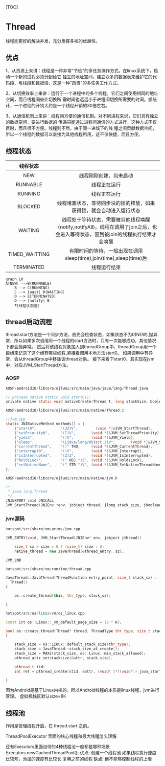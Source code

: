 [TOC]

# Thread
线程能更好的解决并发，充分发挥多核的优越性。

## 优点
1、从资源上来讲：线程是一种非常"节俭"的多任务操作方式。在linux系统下，启动一个新的进程必须分配给它 独立的地址空间，建立众多的数据表来维护它的代码段、堆栈段和数据段，这是一种"昂贵"的多任务工作方式。

2、从切换效率上来讲：运行于一个进程中的多个线程，它们之间使用相同的地址空间，而且线程间彼此切换所 需时间也远远小于进程间切换所需要的时间。据统计，一个进程的开销大约是一个线程开销的30倍左右。

3、从通信机制上来讲：线程间方便的通信机制。对不同进程来说，它们具有独立的数据空间，要进行数据的 传递只能通过进程间通信的方式进行，这种方式不仅费时，而且很不方便。线程则不然，由于同一进城下的线 程之间贡献数据空间，所以一个线程的数据可以直接为其他线程所用，这不仅快捷，而且方便。




## 线程状态

| 线程状态 | |
| :---: | :---: |
| NEW | 线程刚刚创建，尚未启动 |
| RUNNABLE | 线程正在运行 |
| RUNNING | 线程正在运行 |
| BLOCKED | 线程堵塞状态，等待同步块的锁的释放，如果获得锁，就会自动进入运行状态 |
| WAITING | 线程处于等待状态，需要被其他线程唤醒（notify,notifyAll)。线程在调用了join之后，也会进入等待状态，直到被join的线程执行结束才会唤醒 |
| TIMED_WAITTING | 有限时间的等待，一般出现在调用sleep(time),join(time),sleep(time)后 |
| TERMINATED | 线程运行结束 |


```mermaid
graph LR
A[NEW] -->B(RUNNABLE)
    B --> C(RUNNING)
    C --> |wait| D(WAITING)
    D --> E[TERMINATED]
    D --> |notify| B
    F[线程状态图]
```


## thread启动流程

thread.start方法是一个同步方法，首先会检查状态，如果状态不为0(NEW),抛异常，所以如果多次调用同一个线程的start方法时，只有一次能够成功，其他情况下都会抛异常。
然后将该线程对象加入到threadGroup中，threadGroup用一个数组来记录了这个组有哪些线程,紧接着调用本地方法start0。
如果调用中有异常，会从threadGroup中移除该thread对象。
接下来看下start0，其实现在jvm中，对应JVM_StartThread方法。


### AOSP
```C
AOSP/android10/libcore/ojluni/src/main/java/java/lang/Thread.java

// private native static void start0();
private native static void nativeCreate(Thread t, long stackSize, boolean daemon);

AOSP/android10/libcore/ojluni/src/main/native/Thread.c

//jvm.cpp
static JNINativeMethod methods[] = {
    {"start0",           "(JZ)V",        (void *)&JVM_StartThread},
    {"setPriority0",     "(I)V",       (void *)&JVM_SetThreadPriority},
    {"yield",            "()V",        (void *)&JVM_Yield},
    {"sleep",            "(Ljava/lang/Object;J)V",       (void *)&JVM_Sleep},
    {"currentThread",    "()" THD,     (void *)&JVM_CurrentThread},
    {"interrupt0",       "()V",        (void *)&JVM_Interrupt},
    {"isInterrupted",    "(Z)Z",       (void *)&JVM_IsInterrupted},
    {"holdsLock",        "(" OBJ ")Z", (void *)&JVM_HoldsLock},
    {"setNativeName",    "(" STR ")V", (void *)&JVM_SetNativeThreadName},
};

AOSP/android10/libcore/ojluni/src/main/native/jvm.h

/*
 * java.lang.Thread
 */
JNIEXPORT void JNICALL
JVM_StartThread(JNIEnv *env, jobject thread, jlong stack_size, jboolean daemon);

```

### jvm源码

```C++
hotspot/src/share/vm/prims/jvm.cpp

JVM_ENTRY(void, JVM_StartThread(JNIEnv* env, jobject jthread))

    size_t sz = size > 0 ? (size_t) size : 0;
    native_thread = new JavaThread(&thread_entry, sz);

JVM_END

hotspot/src/share/vm/runtime/thread.cpp

JavaThread::JavaThread(ThreadFunction entry_point, size_t stack_sz) :
  Thread()
{

    os::create_thread(this, thr_type, stack_sz);

}

hotspot/src/os/linux/vm/os_linux.cpp

const int os::Linux::_vm_default_page_size = (8 * K);

bool os::create_thread(Thread* thread, ThreadType thr_type, size_t stack_size)
{

    stack_size = os::Linux::default_stack_size(thr_type);
    stack_size = JavaThread::stack_size_at_create();
    stack_size = MAX2(stack_size, os::Linux::min_stack_allowed);
    pthread_attr_setstacksize(&attr, stack_size);

    pthread_t tid;
    int ret = pthread_create(&tid, &attr, (void* (*)(void*)) java_start, thread);

}

```

因为Android是基于Linux内核的，所以Android线程的本质是linux线程，jvm进行管理。
虚拟机栈区默认size=8K






## 线程池

作用是管理线程开启，在 thread.start 之前。


ThreadPoolExecutor
里面的核心线程和最大线程怎么理解


还有Executors里面自带的4种线程池一般都是哪种场景
Executors.newCachedThreadPool();
优点:  创建一个线程池 如果线程执行速度比较短，添加的速度有比较长    复用之前的线程
缺点: 他不能够控制线程的上限





